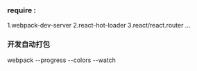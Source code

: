 
### require :

1.webpack-dev-server
2.react-hot-loader
3.react/react.router ...



### 开发自动打包
webpack --progress --colors --watch